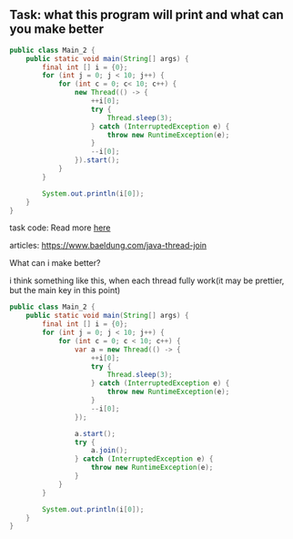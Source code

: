 ## Task: what this program will print and what can you make better

```java
public class Main_2 {
    public static void main(String[] args) {
        final int [] i = {0};
        for (int j = 0; j < 10; j++) {
            for (int c = 0; c< 10; c++) {
                new Thread(() -> {
                    ++i[0];
                    try {
                        Thread.sleep(3);
                    } catch (InterruptedException e) {
                        throw new RuntimeException(e);
                    }
                    --i[0];
                }).start();
            }
        }

        System.out.println(i[0]);
    }
}
```
task code: Read more [here](./Main_2.java)

articles:
https://www.baeldung.com/java-thread-join

What can i make better?

i think something like this, when each thread fully work(it may be prettier, but the main key in this point)
```java
public class Main_2 {
    public static void main(String[] args) {
        final int [] i = {0};
        for (int j = 0; j < 10; j++) {
            for (int c = 0; c < 10; c++) {
                var a = new Thread(() -> {
                    ++i[0];
                    try {
                        Thread.sleep(3);
                    } catch (InterruptedException e) {
                        throw new RuntimeException(e);
                    }
                    --i[0];
                });

                a.start();
                try {
                    a.join();
                } catch (InterruptedException e) {
                    throw new RuntimeException(e);
                }
            }
        }

        System.out.println(i[0]);
    }
}
```

